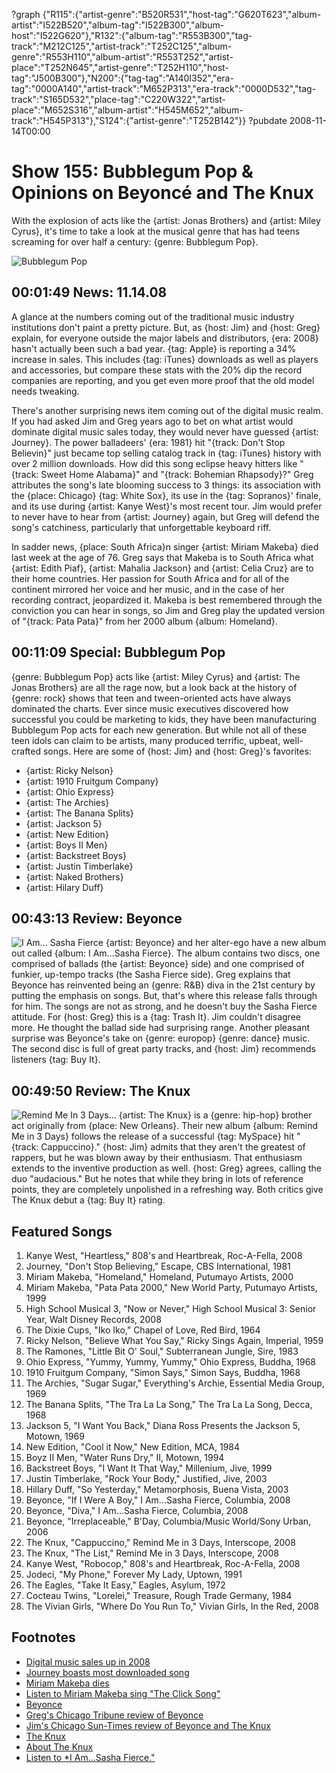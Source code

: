 ?graph {"R115":{"artist-genre":"B520R531","host-tag":"G620T623","album-artist":"I522B520","album-tag":"I522B300","album-host":"I522G620"},"R132":{"album-tag":"R553B300","tag-track":"M212C125","artist-track":"T252C125","album-genre":"R553H110","album-artist":"R553T252","artist-place":"T252N645","artist-genre":"T252H110","host-tag":"J500B300"},"N200":{"tag-tag":"A140I352","era-tag":"0000A140","artist-track":"M652P313","era-track":"0000D532","tag-track":"S165D532","place-tag":"C220W322","artist-place":"M652S316","album-artist":"H545M652","album-track":"H545P313"},"S124":{"artist-genre":"T252B142"}}
?pubdate 2008-11-14T00:00

# Show 155: Bubblegum Pop & Opinions on Beyoncé and The Knux
With the explosion of acts like the {artist: Jonas Brothers} and {artist: Miley Cyrus}, it's time to take a look at the musical genre that has had teens screaming for over half a century: {genre: Bubblegum Pop}.

![Bubblegum Pop](http://static.soundopinions.org/images/2008/dubble-bubble.jpg)

## 00:01:49 News: 11.14.08
A glance at the numbers coming out of the traditional music industry institutions don't paint a pretty picture. But, as {host: Jim} and {host: Greg} explain, for everyone outside the major labels and distributors, {era: 2008} hasn't actually been such a bad year. {tag: Apple} is reporting a 34% increase in sales. This includes {tag: iTunes} downloads as well as players and accessories, but compare these stats with the 20% dip the record companies are reporting, and you get even more proof that the old model needs tweaking.

There's another surprising news item coming out of the digital music realm. If you had asked Jim and Greg years ago to bet on what artist would dominate digital music sales today, they would never have guessed {artist: Journey}. The power balladeers' {era: 1981} hit "{track: Don't Stop Believin}" just became top selling catalog track in {tag: iTunes} history with over 2 million downloads. How did this song eclipse heavy hitters like "{track: Sweet Home Alabama}" and "{track: Bohemian Rhapsody}?" Greg attributes the song's late blooming success to 3 things: its association with the {place: Chicago} {tag: White Sox}, its use in the {tag: Sopranos}' finale, and its use during {artist: Kanye West}'s most recent tour. Jim would prefer to never have to hear from {artist: Journey} again, but Greg will defend the song's catchiness, particularly that unforgettable keyboard riff.

In sadder news, {place: South Africa}n singer {artist: Miriam Makeba} died last week at the age of 76. Greg says that Makeba is to South Africa what {artist: Edith Piaf}, {artist: Mahalia Jackson} and {artist: Celia Cruz} are to their home countries. Her passion for South Africa and for all of the continent mirrored her voice and her music, and in the case of her recording contract, jeopardized it. Makeba is best remembered through the conviction you can hear in songs, so Jim and Greg play the updated version of "{track: Pata Pata}" from her 2000 album {album: Homeland}.

## 00:11:09 Special: Bubblegum Pop
{genre: Bubblegum Pop} acts like {artist: Miley Cyrus} and {artist: The Jonas Brothers} are all the rage now, but a look back at the history of {genre: rock} shows that teen and tween-oriented acts have always dominated the charts. Ever since music executives discovered how successful you could be marketing to kids, they have been manufacturing Bubblegum Pop acts for each new generation. But while not all of these teen idols can claim to be artists, many produced terrific, upbeat, well-crafted songs. Here are some of {host: Jim} and {host: Greg}'s favorites:

- {artist: Ricky Nelson}
- {artist: 1910 Fruitgum Company}
- {artist: Ohio Express}
- {artist: The Archies}
- {artist: The Banana Splits}
- {artist: Jackson 5}
- {artist: New Edition}
- {artist: Boys II Men}
- {artist: Backstreet Boys}
- {artist: Justin Timberlake}
- {artist: Naked Brothers}
- {artist: Hilary Duff}

## 00:43:13 Review: Beyonce
![I Am... Sasha Fierce](http://is4.mzstatic.com/image/thumb/Music/v4/1b/93/48/1b9348ed-c859-5ac0-c040-b54d0ec5bc50/source/600x600bb.jpg "1419227/296016891")
{artist: Beyonce} and her alter-ego have a new album out called {album: I Am...Sasha Fierce}. The album contains two discs, one comprised of ballads (the {artist: Beyonce} side) and one comprised of funkier, up-tempo tracks (the Sasha Fierce side). Greg explains that Beyonce has reinvented being an {genre: R&B} diva in the 21st century by putting the emphasis on songs. But, that's where this release falls through for him. The songs are not as strong, and he doesn't buy the Sasha Fierce attitude. For {host: Greg} this is a {tag: Trash It}. Jim couldn't disagree more. He thought the ballad side had surprising range. Another pleasant surprise was Beyonce's take on {genre: europop} {genre: dance} music. The second disc is full of great party tracks, and {host: Jim} recommends listeners {tag: Buy It}.

## 00:49:50 Review: The Knux
![Remind Me In 3 Days...](http://is5.mzstatic.com/image/thumb/Music/v4/4b/44/1d/4b441d2b-7e77-ad01-d663-093d5fc206fc/source/600x600bb.jpg "273888423/293996308")
{artist: The Knux} is a {genre: hip-hop} brother act originally from {place: New Orleans}. Their new album {album: Remind Me in 3 Days} follows the release of a successful {tag: MySpace} hit "{track: Cappuccino}." {host: Jim} admits that they aren't the greatest of rappers, but he was blown away by their enthusiasm. That enthusiasm extends to the inventive production as well. {host: Greg} agrees, calling the duo "audacious." But he notes that while they bring in lots of reference points, they are completely unpolished in a refreshing way. Both critics give The Knux debut a {tag: Buy It} rating.

## Featured Songs
1. Kanye West, "Heartless," 808's and Heartbreak, Roc-A-Fella, 2008
2. Journey, "Don't Stop Believing," Escape, CBS International, 1981
3. Miriam Makeba, "Homeland," Homeland, Putumayo Artists, 2000
4. Miriam Makeba, "Pata Pata 2000," New World Party, Putumayo Artists, 1999
5. High School Musical 3, "Now or Never," High School Musical 3: Senior Year, Walt Disney Records, 2008
6. The Dixie Cups, "Iko Iko," Chapel of Love, Red Bird, 1964
7. Ricky Nelson, "Believe What You Say," Ricky Sings Again, Imperial, 1959
8. The Ramones, "Little Bit O' Soul," Subterranean Jungle, Sire, 1983
9. Ohio Express, "Yummy, Yummy, Yummy," Ohio Express, Buddha, 1968
10. 1910 Fruitgum Company, "Simon Says," Simon Says, Buddha, 1968
11. The Archies, "Sugar Sugar," Everything's Archie, Essential Media Group, 1969
12. The Banana Splits, "The Tra La La Song," The Tra La La Song, Decca, 1968
13. Jackson 5, "I Want You Back," Diana Ross Presents the Jackson 5, Motown, 1969
14. New Edition, "Cool it Now," New Edition, MCA, 1984
15. Boyz II Men, "Water Runs Dry," II, Motown, 1994
16. Backstreet Boys, "I Want It That Way," Millenium, Jive, 1999
17. Justin Timberlake, "Rock Your Body," Justified, Jive, 2003
18. Hillary Duff, "So Yesterday," Metamorphosis, Buena Vista, 2003
19. Beyonce, "If I Were A Boy," I Am...Sasha Fierce, Columbia, 2008
20. Beyonce, "Diva," I Am...Sasha Fierce, Columbia, 2008
21. Beyonce, "Irreplaceable," B'Day, Columbia/Music World/Sony Urban, 2006
22. The Knux, "Cappuccino," Remind Me in 3 Days, Interscope, 2008
23. The Knux, "The List," Remind Me in 3 Days, Interscope, 2008
24. Kanye West, "Robocop," 808's and Heartbreak, Roc-A-Fella, 2008
25. Jodeci, "My Phone," Forever My Lady, Uptown, 1991
26. The Eagles, "Take It Easy," Eagles, Asylum, 1972
27. Cocteau Twins, "Lorelei," Treasure, Rough Trade Germany, 1984
28. The Vivian Girls, "Where Do You Run To," Vivian Girls, In the Red, 2008

## Footnotes
- [Digital music sales up in 2008](http://www.nytimes.com/2009/01/01/arts/music/01indu.html)
- [Journey boasts most downloaded song](http://www.theguardian.com/music/2008/nov/11/journey-itunes-download)
- [Miriam Makeba dies](http://www.nytimes.com/2008/11/11/world/africa/11makeba.html?pagewanted=all)
- [Listen to Miriam Makeba sing "The Click Song"](https://www.youtube.com/watch?v=Qg4Fp-A7IRw)
- [Beyonce](http://www.beyonce.com/)
- [Greg's Chicago Tribune review of Beyonce](http://articles.chicagotribune.com/2008-11-16/news/0811140321_1_disc-fierce-previous-album)
- [Jim's Chicago Sun-Times review of Beyonce and The Knux](http://www.jimdero.com/News2008/SpinControlNov.16.htm)
- [The Knux](https://soundcloud.com/the-knux)
- [About The Knux](http://en.wikipedia.org/wiki/The_Knux)
- [Listen to *I Am...Sasha Fierce."](http://www.last.fm/music/Beyonc%C3%A9/I+Am...Sasha+Fierce)
